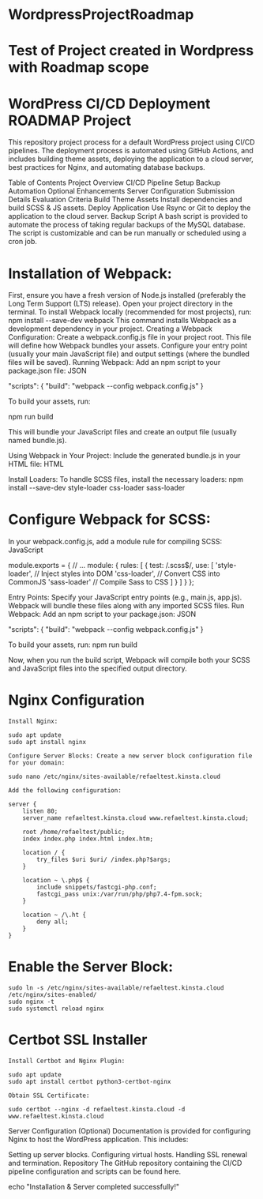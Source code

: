 # WordpressProjectRoadmap

# Test of Project created in Wordpress with Roadmap scope

# WordPress CI/CD Deployment ROADMAP Project
This repository project process for a default WordPress project using CI/CD pipelines. The deployment process is automated using GitHub Actions, and includes building theme assets, deploying the application to a cloud server, best practices for Nginx, and automating database backups.

Table of Contents
Project Overview
CI/CD Pipeline Setup
Backup Automation
Optional Enhancements
Server Configuration
Submission Details
Evaluation Criteria
Build Theme Assets Install dependencies and build SCSS & JS assets. Deploy Application Use Rsync or Git to deploy the application to the cloud server. Backup Script A bash script is provided to automate the process of taking regular backups of the MySQL database. The script is customizable and can be run manually or scheduled using a cron job.

# Installation of Webpack:
First, ensure you have a fresh version of Node.js installed (preferably the Long Term Support (LTS) release).
Open your project directory in the terminal.
To install Webpack locally (recommended for most projects), run:
npm install --save-dev webpack
This command installs Webpack as a development dependency in your project.
Creating a Webpack Configuration:
Create a webpack.config.js file in your project root. This file will define how Webpack bundles your assets.
Configure your entry point (usually your main JavaScript file) and output settings (where the bundled files will be saved).
Running Webpack:
Add an npm script to your package.json file:
JSON

"scripts": {
  "build": "webpack --config webpack.config.js"
}

To build your assets, run:

npm run build

This will bundle your JavaScript files and create an output file (usually named bundle.js).

Using Webpack in Your Project:
Include the generated bundle.js in your HTML file:
HTML

<script src="dist/bundle.js"></script>

Install Loaders:
To handle SCSS files, install the necessary loaders:
npm install --save-dev style-loader css-loader sass-loader

# Configure Webpack for SCSS:
In your webpack.config.js, add a module rule for compiling SCSS:
JavaScript

module.exports = {
  // ...
  module: {
    rules: [
      {
        test: /\.scss$/,
        use: [
          'style-loader', // Inject styles into DOM
          'css-loader',   // Convert CSS into CommonJS
          'sass-loader'   // Compile Sass to CSS
        ]
      }
    ]
  }
};

Entry Points:
Specify your JavaScript entry points (e.g., main.js, app.js).
Webpack will bundle these files along with any imported SCSS files.
Run Webpack:
Add an npm script to your package.json:
JSON

"scripts": {
  "build": "webpack --config webpack.config.js"
}


To build your assets, run:
npm run build

Now, when you run the build script, Webpack will compile both your SCSS and JavaScript files into the specified output directory.

# Nginx Configuration

    Install Nginx:

    sudo apt update
    sudo apt install nginx

    Configure Server Blocks: Create a new server block configuration file for your domain:

    sudo nano /etc/nginx/sites-available/refaeltest.kinsta.cloud

    Add the following configuration:

    server {
        listen 80;
        server_name refaeltest.kinsta.cloud www.refaeltest.kinsta.cloud;

        root /home/refaeltest/public;
        index index.php index.html index.htm;

        location / {
            try_files $uri $uri/ /index.php?$args;
        }

        location ~ \.php$ {
            include snippets/fastcgi-php.conf;
            fastcgi_pass unix:/var/run/php/php7.4-fpm.sock;
        }

        location ~ /\.ht {
            deny all;
        }
    }

#    Enable the Server Block:

    sudo ln -s /etc/nginx/sites-available/refaeltest.kinsta.cloud /etc/nginx/sites-enabled/
    sudo nginx -t
    sudo systemctl reload nginx

# Certbot SSL Installer

    Install Certbot and Nginx Plugin:

    sudo apt update
    sudo apt install certbot python3-certbot-nginx

    Obtain SSL Certificate:

    sudo certbot --nginx -d refaeltest.kinsta.cloud -d www.refaeltest.kinsta.cloud


Server Configuration (Optional) Documentation is provided for configuring Nginx to host the WordPress application. This includes:

Setting up server blocks. Configuring virtual hosts. Handling SSL renewal and termination. Repository The GitHub repository containing the CI/CD pipeline configuration and scripts can be found here.

echo "Installation & Server completed successfully!"
